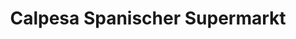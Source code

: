 ---
title: "Calpesa Spanischer Supermarkt"
url: /hamburg/calpesa-spanischer-supermarkt/
shop: Supermarkt
---
